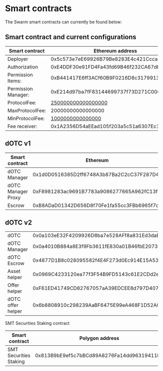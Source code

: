 # Smart contracts

The Swarm smart contracts can currently be found below:

## Smart contract and current configurations

| Smart contract      | Ethereum address                                                                 | Polygon address                                                                                                          |
| ------------------- | -------------------------------------------------------------------------------- | ------------------------------------------------------------------------------------------------------------------------ |
| Deployer            | 0x5c573e7eE69926B79Be8283E4c421Ccca288bC06                                       | 0x5c573e7eE69926B79Be8283E4c421Ccca288bC06                                                                               |
| Authorization       | 0xE4DDF30e91FD4Fa43fd69B46f232CA67db79DFCD                                       | 0xb161fb38ccCe7E70a010a60736cf579AB6cA130d                                                                               |
| Permission Items:   | 0xB441417E6ff3ACf60B9F0216D8c3179913080dAa                                       | 0xCE07D5B55EE08a70A5D8786e9b6540b98fB2E740                                                                               |
| Permission Manager: | 0xE214d97ba7fF83144699737f73D271C006013d91                                       | 0x2dDe22CbF81844492b5f29a2938ab075a8224Ef5                                                                               |
| ProtocolFee:        | [250000000000000000](https://etherscan.io/unitconverter?wei=250000000000000000)  | [250000000000000000](https://etherscan.io/unitconverter?wei=250000000000000000)                                          |
| MaxProtocolFee:     | 20000000000000000                                                                | 20000000000000000                                                                                                        |
| MinProtocolFee:     | [1000000000000000](https://etherscan.io/unitconverter?wei=1000000000000000)      | [1000000000000000](https://etherscan.io/unitconverter?wei=1000000000000000)                                              |
| Fee receiver:       | 0x1A2356D54aEEad105f203a5c51a6307Ec100494e                                       | [0x5B3e3b28EC066d15b63c5423E0A32B6c44401824](https://polygonscan.com/address/0x5B3e3b28EC066d15b63c5423E0A32B6c44401824) |

## dOTC v1

| Smart contract     | Ethereum                                   | Polygon                                    |
| ------------------ | ------------------------------------------ | ------------------------------------------ |
| dOTC Manager       | 0x1d0D0516385D2ff6748A3b87Ba2C2cC37F287D4a | 0x429737c0DdF17779803Aba8B5E6133012952B4c3 |
| dOTC Manager Proxy | 0xF8981283ac9691B7783a9086277665A962fC13f3 | 0xF8981283ac9691B7783a9086277665A962fC13f3 |
| Escrow             | 0xB8ADaD01342D656D8f70Fe1fa55cc3FBb6965f7d | 0x4bAF3fAF58ccf73C7Ca8a5391B596797c3Ea3E2E |

## dOTC v2



|                   |                                            |                                            |
| ----------------- | ------------------------------------------ | ------------------------------------------ |
| dOTC              | 0x0a103eE32F4209926D8ba7e528AFf8a831Ed3daE | 0x22593B8749a4e4854C449c30054bb4d896374fa1 |
| dOTC Manager      | 0x0a4010B884a8E3f9Fb3611fE830a01B46fbE2073 | 0xB4De1A227d51C0C003CBd5321DDEa92c6cd7546f |
| dOTC Escrow       | 0x4877D1B8c028095582f4E4F273d0Ec914E15A53a | 0x7dE0DA30ada33b23E66d562b9B5aa7c508F9F147 |
| Asset helper      | 0x0969C4233120ea77f3F54B9FD5143c61E2CDd2eE | 0x28a252D433a93dab6286A5784207Db8c2f848FAF |
| Offer helper      | 0xF61ED41749CD82767057aA39EDCEE8d797D40719 | 0x06d6a7BDFFAFa3c953d7B9842f7F414a6e0bEb4A |
| dOTC offer helper | 0x6b8808910c298239AaBF6475E99eA468F1D52A0d | 0x28295039f74b04A3FF788c1Af679182cd9110b89 |

SMT Securities Staking contract



| Smart contract         | Polygon address                            |
| ---------------------- | ------------------------------------------ |
| SMT Securities Staking | 0x813B9bE9ef5c7bBCd89A8276Fa14dd96319411B1 |
